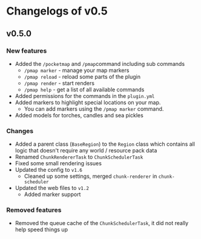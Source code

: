 # Changelogs of v0.5

## v0.5.0

### New features

- Added the `/pocketmap` and `/pmap`command including sub commands
  - `/pmap marker` - manage your map markers
  - `/pmap reload` - reload some parts of the plugin
  - `/pmap render` - start renders
  - `/pmap help` - get a list of all available commands
- Added permissions for the commands in the `plugin.yml`
- Added markers to highlight special locations on your map.
  - You can add markers using the `/pmap marker` command.
- Added models for torches, candles and sea pickles

### Changes

- Added a parent class (`BaseRegion`) to the `Region` class which contains all logic that doesn't require any world /
  resource pack data
- Renamed `ChunkRendererTask` to `ChunkSchedulerTask`
- Fixed some small rendering issues
- Updated the config to `v1.6`
  - Cleaned up some settings, merged `chunk-renderer` in `chunk-scheduler`
- Updated the web files to `v1.2`
  - Added marker support

### Removed features

- Removed the queue cache of the `ChunkSchedulerTask`, it did not really help speed things up

